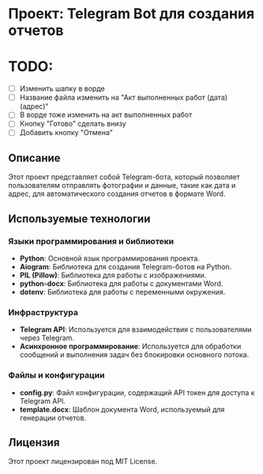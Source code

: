 # Проект: Telegram Bot для создания отчетов

# TODO:

- [ ] Изменить шапку в ворде
- [ ] Название файла изменить на "Акт выполненных работ (дата) (адрес)"
- [ ] В ворде тоже изменить на акт выполненных работ
- [ ] Кнопку "Готово" сделать внизу
- [ ] Добавить кнопку "Отмена"

## Описание

Этот проект представляет собой Telegram-бота, который позволяет пользователям отправлять фотографии и данные, такие как дата и адрес, для автоматического создания отчетов в формате Word.

## Используемые технологии

### Языки программирования и библиотеки

- **Python**: Основной язык программирования проекта.
- **Aiogram**: Библиотека для создания Telegram-ботов на Python.
- **PIL (Pillow)**: Библиотека для работы с изображениями.
- **python-docx**: Библиотека для работы с документами Word.
- **dotenv**: Библиотека для работы с переменными окружения.

### Инфраструктура

- **Telegram API**: Используется для взаимодействия с пользователями через Telegram.
- **Асинхронное программирование**: Используется для обработки сообщений и выполнения задач без блокировки основного потока.

### Файлы и конфигурации

- **config.py**: Файл конфигурации, содержащий API токен для доступа к Telegram API.
- **template.docx**: Шаблон документа Word, используемый для генерации отчетов.

## Лицензия

Этот проект лицензирован под MIT License.
